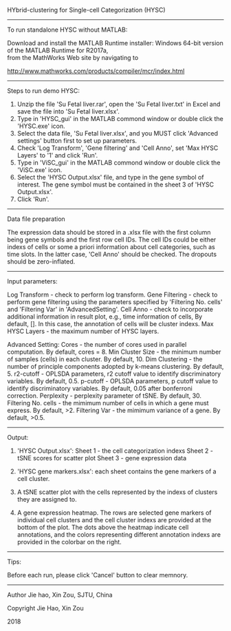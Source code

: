 HYbrid-clustering for Single-cell Categorization (HYSC)

---------------------------------------------------------------------------------------------------------
To run standalone HYSC without MATLAB:

Download and install the MATLAB Runtime installer: Windows 64-bit version of the MATLAB Runtime for R2017a,  
from the MathWorks Web site by navigating to

   http://www.mathworks.com/products/compiler/mcr/index.html


---------------------------------------------------------------------------------------------------------
Steps to run demo HYSC:
1)  Unzip the file 'Su Fetal liver.rar', open the 'Su Fetal liver.txt' in Excel and save the file into 'Su Fetal liver.xlsx'.
2)  Type in 'HYSC_gui' in the MATLAB commond window or double click the 'HYSC.exe' icon.
3)  Select the data file, 'Su Fetal liver.xlsx', and you MUST click 'Advanced settings' button first to set up parameters.
4)  Check 'Log Transform', 'Gene filtering' and 'Cell Anno', set 'Max HYSC Layers' to '1' and click 'Run'.
5)  Type in 'ViSC_gui' in the MATLAB commond window or double click the 'ViSC.exe' icon.
6)  Select the 'HYSC Output.xlsx' file, and type in the gene symbol of interest. The gene symbol must be contained in the sheet 3 of 'HYSC Output.xlsx'.
7)  Click 'Run'.

---------------------------------------------------------------------------------------------------------
Data file preparation

The expression data should be stored in a .xlsx file with the first column being gene symbols and the first row cell IDs. 
The cell IDs could be either indexs of cells or some a priori information about cell categories, such as time slots. In the latter case, 'Cell Anno' should be checked.
The dropouts should be zero-inflated.

---------------------------------------------------------------------------------------------------------
Input parameters:

Log Transform            - check to perform log transform.
Gene Filtering           - check to perform gene filtering using the parameters specified by 'Filtering No. cells' and 'Filtering Var' in 'AdvancedSetting'.
Cell Anno                - check to incorporate additional information in result plot, e.g., time information of cells, 
                           By default, []. In this case, the annotation of cells will be cluster indexs.
Max HYSC Layers          - the maximum number of HYSC layers.

Advanced Setting:
Cores                    - the number of cores used in parallel computation. By default, cores = 8.
Min Cluster Size         - the minimum number of samples (cells) in each cluster. By default, 10.
Dim Clustering           - the number of principle components adopted by k-means clustering. By default, 5.
r2-cutoff                - OPLSDA parameters, r2 cutoff value to identify discriminatory variables. By default, 0.5.
p-cutoff                 - OPLSDA parameters, p cutoff value to identify discriminatory variables. By default, 0.05 after bonferroni correction.
Perplexity               - perplexity parameter of tSNE. By default, 30.
Filtering No. cells      - the mimimum number of cells in which a gene must express. By default, >2.
Filtering Var            - the mimimum variance of a gene. By default, >0.5.

---------------------------------------------------------------------------------------------------------
Output:
1) 'HYSC Output.xlsx':
Sheet 1 - the cell categorization indexs
Sheet 2 - tSNE scores for scatter plot
Sheet 3 - gene expression data

2) 'HYSC gene markers.xlsx': each sheet contains the gene markers of a cell cluster.

3) A tSNE scatter plot with the cells represented by the indexs of clusters they are assigned to.

4) A gene expression heatmap. The rows are selected gene markers of individual cell clusters and the cell cluster indexs are provided at the bottom of the plot.
The dots above the heatmap indicate cell annotations, and the colors representing different annotation indexs are provided in the colorbar on the right.

---------------------------------------------------------------------------------------------------------
Tips:

Before each run, please click 'Cancel' button to clear memnory.

---------------------------------------------------------------------------------------------------------


Author Jie hao, Xin Zou, SJTU, China

Copyright Jie Hao, Xin Zou

2018

